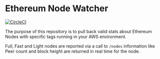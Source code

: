 # Ethereum Node Watcher

[![CircleCI](https://circleci.com/gh/55foundry/ethereum-node-watch.svg?style=svg)](https://circleci.com/gh/55foundry/ethereum-node-watch)

The purpose of this repository is to pull back valid stats about Ethereum Nodes with specific tags running in your AWS environment.

Full, Fast and Light nodes are reported via a call to `/nodes` information like Peer count and block height are returned in real time for the node.
